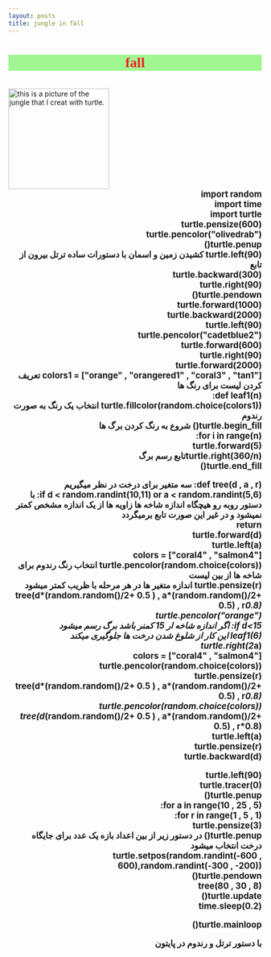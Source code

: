 ```yaml
---
layout: posts
title: jungle in fall
---
```



<body>
<h1 style="text-align: center; font-family: Tahoma;
color: rgb(241, 31, 31);background-color: rgba(116, 243, 91, 0.658);">fall</h1>
<br>
<img src="C:\Users\pentium\Videos\Captures\Python Turtle Graphics 20_08_1402 18_33_32.png" alt="this is a picture of the jungle that I creat with turtle." width="200">
<div style="font-weight: bold; font-size: larger;" dir="rtl">
import random <br>
import time <br>
import turtle <br>
turtle.pensize(600) <br>
turtle.pencolor("olivedrab") <br>
turtle.penup() <br>
turtle.left(90) کشیدن زمین و اسمان با دستورات ساده ترتل بیرون از تابع<br>
turtle.backward(300) <br>
turtle.right(90) <br>
turtle.pendown() <br>
turtle.forward(1000) <br>
turtle.backward(2000) <br>
turtle.left(90) <br>
turtle.pencolor("cadetblue2") <br>
turtle.forward(600) <br>
turtle.right(90) <br>
turtle.forward(2000) <br>
colors1 = ["orange" , "orangered1" , "coral3" , "tan1"] تعریف کردن لیست برای رنگ ها <br>
def leaf1(n): <br>
    turtle.fillcolor(random.choice(colors1)) انتخاب یک رنگ به صورت رندوم<br>
    turtle.begin_fill() شروع به رنگ کردن برگ ها<br>
    for i in range(n): <br>
        turtle.forward(5) <br>
        turtle.right(360/n)تابع رسم برگ <br>
    turtle.end_fill() <br>

def tree(d , a , r): سه متغیر برای درخت در نظر میگیریم<br>
    if d < random.randint(10,11) or a < random.randint(5,6): با دستور روبه رو هیچگاه اندازه شاخه ها زاویه ها از یک اندازه مشخص کمتر نمیشود و در غیر این صورت تابع برمیگردد <br>
        return <br>
    turtle.forward(d) <br>
    turtle.left(a) <br>
    colors = ["coral4" , "salmon4"] <br>
    turtle.pencolor(random.choice(colors)) انتخاب رنگ رندوم برای شاخه ها از بین لیست <br>
    turtle.pensize(r)  اندازه متغیر ها در هر مرحله با ظریب کمتر میشود<br>
    tree(d*(random.random()/2+ 0.5 ) , a*(random.random()/2+ 0.5) , r*0.8) <br>
    turtle.pencolor("orange") <br>
    if d<15: اگر اندازه شاخه ار 15 کمنر باشد برگ رسم میشود<br>
        leaf1(6) این کار از شلوغ شدن درخت ها جلوگیری میکند  <br>
    turtle.right(2*a) <br>
    colors = ["coral4" , "salmon4"] <br>
    turtle.pencolor(random.choice(colors)) <br>
    turtle.pensize(r) <br>
    tree(d*(random.random()/2+ 0.5 ) , a*(random.random()/2+ 0.5) , r*0.8) <br>
    turtle.pencolor(random.choice(colors)) <br>
    tree(d*(random.random()/2+ 0.5 ) , a*(random.random()/2+ 0.5) , r*0.8) <br>
    turtle.left(a) <br>
    turtle.pensize(r) <br>
    turtle.backward(d) <br>
    
turtle.left(90) <br>
turtle.tracer(0) <br>
turtle.penup() <br>
for a in range(10 , 25 , 5): <br>
    for r in range(1 , 5 , 1): <br>
        turtle.pensize(3) <br>
        turtle.penup() در دستور زیر از بین اعداد بازه یک عدد برای جایگاه درخت انتخاب میشود<br>
        turtle.setpos(random.randint(-600 , 600),random.randint(-300 , -200)) <br>
        turtle.pendown() <br>
        tree(80 , 30 , 8) <br>
        turtle.update() <br>
        time.sleep(0.2) <br>

turtle.mainloop() <br>
          
<a href="">

</a>
با دستور ترتل و رندوم در پایتون
</div>

</body>
